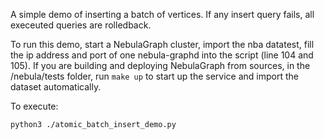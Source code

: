 A simple demo of inserting a batch of vertices. If any insert query fails, all execeuted queries are rolledback.

To run this demo, start a NebulaGraph cluster, import the nba datatest, fill the ip address and port of one nebula-graphd into the script (line 104 and 105). If you are building and deploying NebulaGraph from sources, in the /nebula/tests folder, run ```make up``` to start up the service and import the dataset automatically.

To execute:
```
python3 ./atomic_batch_insert_demo.py
```
